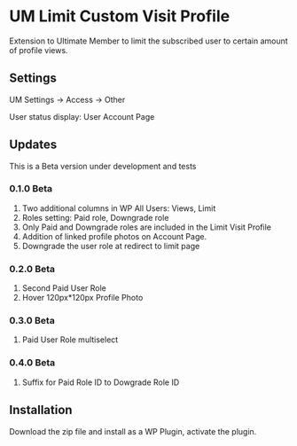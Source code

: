 # UM Limit Custom Visit Profile
Extension to Ultimate Member to limit the subscribed user to certain amount of profile views.
## Settings
UM Settings -> Access -> Other

User status display: User Account Page
## Updates
This is a Beta version under development and tests
### 0.1.0 Beta 
1. Two additional columns in WP All Users: Views, Limit
2. Roles setting: Paid role, Downgrade role
3. Only Paid and Downgrade roles are included in the Limit Visit Profile
4. Addition of linked profile photos on Account Page.
5. Downgrade the user role at redirect to limit page
### 0.2.0 Beta 
1. Second Paid User Role
2. Hover 120px*120px Profile Photo
### 0.3.0 Beta
1. Paid User Role multiselect
### 0.4.0 Beta
1. Suffix for Paid Role ID to Dowgrade Role ID
## Installation
Download the zip file and install as a WP Plugin, activate the plugin.
